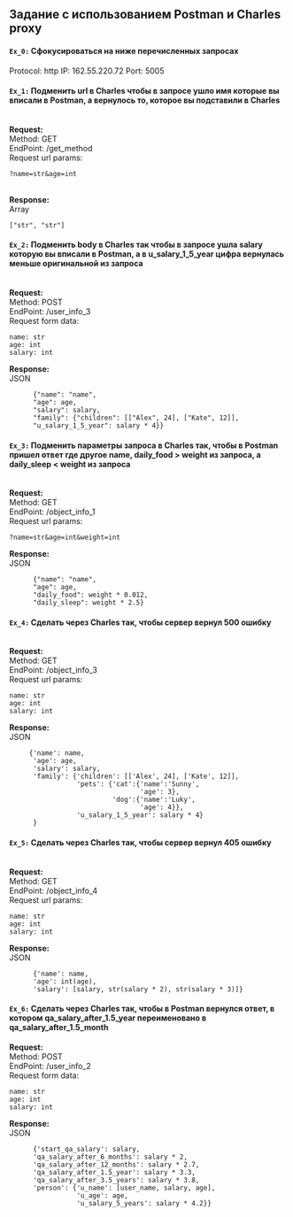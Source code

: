 
## Задание с использованием Postman и Charles proxy

#### `Ex_0:` Сфокусироваться на ниже перечисленных запросах

Protocol: http
IP: 162.55.220.72
Port: 5005



#### `Ex_1:` Подменить url в Charles чтобы в запросе ушло имя которые вы вписали в Postman, а вернулось то, которое вы подставили в Charles

<br> **Request:**
 <br> Method: GET
 <br> EndPoint: /get_method
 <br> Request url params: 
 
 ```
 ?name=str&age=int
 ```

<br>**Response:**
<br>Array
```
["str", "str"]
```



#### `Ex_2:` Подменить body в Charles так чтобы в запросе ушла salary которую вы вписали в Postman, а в u_salary_1_5_year цифра вернулась меньше оригинальной из запроса

<br>**Request:**
<br>Method: POST
<br>EndPoint: /user_info_3
<br>Request form data: 

    name: str
    age: int
    salary: int

**Response:** 
<br>JSON

          {"name": "name",
          "age": age,
          "salary": salary,
          "family": {"children": [["Alex", 24], ["Kate", 12]],
          "u_salary_1_5_year": salary * 4}}
          


#### `Ex_3:` Подменить параметры запроса в Charles так, чтобы в Postman пришел ответ где другое name, daily_food > weight из запроса, а daily_sleep < weight из запроса

<br>**Request:**
<br>Method: GET
<br>EndPoint: /object_info_1
<br>Request url params: 
 
    ?name=str&age=int&weight=int

**Response:** 
<br>JSON

          {"name": "name",
          "age": age,
          "daily_food": weight * 0.012,
          "daily_sleep": weight * 2.5}



#### `Ex_4:` Сделать через Charles так, чтобы сервер вернул 500 ошибку

<br>**Request:**
<br>Method: GET
<br>EndPoint: /object_info_3
<br>Request url params: 
 
    name: str
    age: int
    salary: int

**Response:**
<br>JSON

         {'name': name,
          'age': age,
          'salary': salary,
          'family': {'children': [['Alex', 24], ['Kate', 12]],
                     'pets': {'cat':{'name':'Sunny',
                                     'age': 3},
                              'dog':{'name':'Luky',
                                     'age': 4}},
                     'u_salary_1_5_year': salary * 4}
          }



#### `Ex_5:` Сделать через Charles так, чтобы сервер вернул 405 ошибку

<br>**Request:**
<br>Method: GET
<br>EndPoint: /object_info_4
<br>Request url params: 

    name: str
    age: int
    salary: int

**Response:**
<br>JSON

          {'name': name,
          'age': int(age),
          'salary': [salary, str(salary * 2), str(salary * 3)]}



#### `Ex_6:` Сделать через Charles так, чтобы в Postman вернулся ответ, в котором qa_salary_after_1.5_year переименовано в qa_salary_after_1.5_month

**Request:**
<br>Method: POST
<br>EndPoint: /user_info_2
<br>Request form data: 

    name: str
    age: int
    salary: int

**Response:**
<br>JSON

          {'start_qa_salary': salary,
          'qa_salary_after_6_months': salary * 2,
          'qa_salary_after_12_months': salary * 2.7,
          'qa_salary_after_1.5_year': salary * 3.3,
          'qa_salary_after_3.5_years': salary * 3.8,
          'person': {'u_name': [user_name, salary, age],
                     'u_age': age,
                     'u_salary_5_years': salary * 4.2}}



